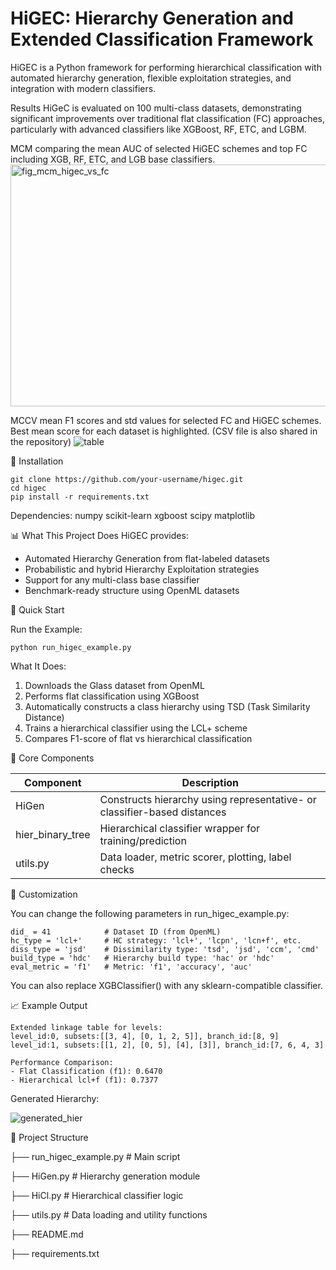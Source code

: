 # HiGEC: Hierarchy Generation and Extended Classification Framework
HiGEC is a Python framework for performing hierarchical classification with automated hierarchy generation, flexible exploitation strategies, and integration with modern classifiers.

Results
HiGeC is evaluated on 100 multi-class datasets, demonstrating significant improvements over traditional flat classification (FC) approaches, particularly with advanced classifiers like XGBoost, RF, ETC, and LGBM.

MCM comparing the mean AUC of selected HiGEC schemes and top FC including XGB, RF, ETC, and LGB base classifiers.
<img width="1476" height="387" alt="fig_mcm_higec_vs_fc" src="https://github.com/user-attachments/assets/614581db-e193-44dc-a5d2-998db14887b5" />

MCCV mean F1 scores and std values for selected FC and HiGEC schemes. Best mean score for each dataset is highlighted. (CSV file is also shared in the repository)
![table](https://github.com/user-attachments/assets/7e8000ef-de32-4aa2-87a6-76da536a9d26)

🔧 Installation
```
git clone https://github.com/your-username/higec.git
cd higec
pip install -r requirements.txt
```
Dependencies:
numpy
scikit-learn
xgboost
scipy
matplotlib


📊 What This Project Does
HiGEC provides:
- Automated Hierarchy Generation from flat-labeled datasets
- Probabilistic and hybrid Hierarchy Exploitation strategies
- Support for any multi-class base classifier
- Benchmark-ready structure using OpenML datasets


🚀 Quick Start

Run the Example:
```
python run_higec_example.py
```
What It Does:
1. Downloads the Glass dataset from OpenML
2. Performs flat classification using XGBoost
3. Automatically constructs a class hierarchy using TSD (Task Similarity Distance)
4. Trains a hierarchical classifier using the LCL+ scheme
5. Compares F1-score of flat vs hierarchical classification


🧱 Core Components

| Component | Description |
| --- | --- |
| HiGen | Constructs hierarchy using representative- or classifier-based distances |
| hier_binary_tree | Hierarchical classifier wrapper for training/prediction |
| utils.py | Data loader, metric scorer, plotting, label checks |


🧪 Customization

You can change the following parameters in run_higec_example.py:
```
did_ = 41            # Dataset ID (from OpenML)
hc_type = 'lcl+'     # HC strategy: 'lcl+', 'lcpn', 'lcn+f', etc.
diss_type = 'jsd'    # Dissimilarity type: 'tsd', 'jsd', 'ccm', 'cmd'
build_type = 'hdc'   # Hierarchy build type: 'hac' or 'hdc'
eval_metric = 'f1'   # Metric: 'f1', 'accuracy', 'auc'
```
You can also replace XGBClassifier() with any sklearn-compatible classifier.


📈 Example Output
```
Extended linkage table for levels:
level_id:0, subsets:[[3, 4], [0, 1, 2, 5]], branch_id:[8, 9]
level_id:1, subsets:[[1, 2], [0, 5], [4], [3]], branch_id:[7, 6, 4, 3]

Performance Comparison:
- Flat Classification (f1): 0.6470
- Hierarchical lcl+f (f1): 0.7377
```
Generated Hierarchy:

![generated_hier](https://github.com/user-attachments/assets/fa009a38-bb18-4355-9249-2e9d4264da18)

📂 Project Structure

├── run_higec_example.py     # Main script

├── HiGen.py                 # Hierarchy generation module

├── HiCl.py                  # Hierarchical classifier logic

├── utils.py                 # Data loading and utility functions

├── README.md

├── requirements.txt

